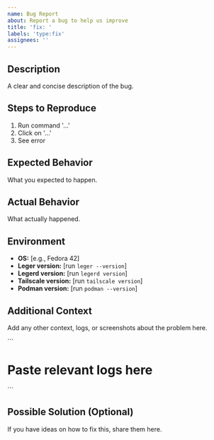```yaml
---
name: Bug Report
about: Report a bug to help us improve
title: 'fix: '
labels: 'type:fix'
assignees: ''
---
```


## Description
A clear and concise description of the bug.

## Steps to Reproduce
1. Run command '...'
2. Click on '...'
3. See error

## Expected Behavior
What you expected to happen.

## Actual Behavior
What actually happened.

## Environment
- **OS:** [e.g., Fedora 42]
- **Leger version:** [run `leger --version`]
- **Legerd version:** [run `legerd version`]
- **Tailscale version:** [run `tailscale version`]
- **Podman version:** [run `podman --version`]

## Additional Context
Add any other context, logs, or screenshots about the problem here.

\`\`\`
# Paste relevant logs here
\`\`\`

## Possible Solution (Optional)
If you have ideas on how to fix this, share them here.
